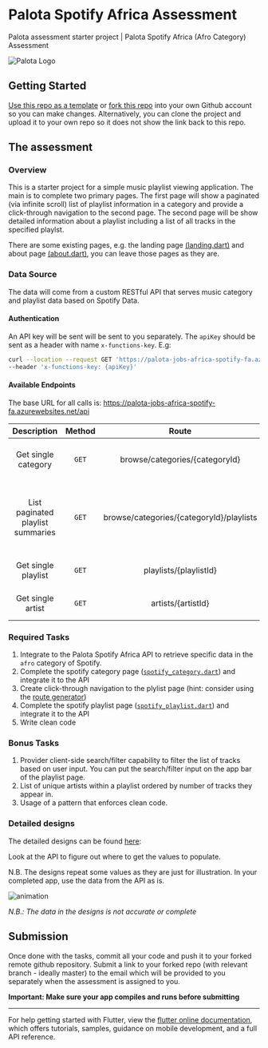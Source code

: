 # Palota Spotify Africa Assessment

Palota assessment starter project | Palota Spotify Africa (Afro Category) Assessment

![Palota Logo](https://palota.co.za/assets/images/meta/og-image.png)

## Getting Started

[Use this repo as a template](https://github.com/PalotaCompany/palota_flutter_spotify_africa_assessment/generate) or [fork this repo](https://github.com/PalotaCompany/palota_flutter_spotify_africa_assessment/fork) into your own Github account so you can make changes. Alternatively, you can clone the project and upload it to your own repo so it does not show the link back to this repo.

## The assessment

### Overview
This is a starter project for a simple music playlist viewing application. The main is to complete two primary pages. The first page will show a paginated (via infinite scroll) list of playlist information in a category and provide a click-through navigation to the second page. The second page will be show detailed information about a playlist including a list of all tracks in the specified playlst. 

There are some existing pages, e.g. the landing page [(landing.dart)](lib/features/landing/presentation/pages/landing.dart) and about page [(about.dart)](lib/features/about/presentation/pages/about.dart), you can leave those pages as they are.

### Data Source
The data will come from a custom RESTful API that serves music category and playlist data based on Spotify Data.

#### Authentication
An API key will be sent will be sent to you separately. The `apiKey` should be sent as a header with name `x-functions-key`. E.g:
```bash
curl --location --request GET 'https://palota-jobs-africa-spotify-fa.azurewebsites.net/api/browse/categories/afro' \
--header 'x-functions-key: {apiKey}'
```

#### Available Endpoints

The base URL for all calls is: https://palota-jobs-africa-spotify-fa.azurewebsites.net/api

| Description | Method | Route | Comments |
|:---:|:---:|:---:|---|
| Get single category | `GET` | browse/categories/{categoryId} | Spotify Documentation https://developer.spotify.com/documentation/web-api/reference/#endpoint-get-a-category  *N.B.: The only supported category id is `afro`* |
| List paginated playlist summaries | `GET` | browse/categories/{categoryId}/playlists | Spotify Documentation https://developer.spotify.com/documentation/web-api/reference/#endpoint-get-a-categories-playlists  *N.B.: The only query parameters supported are `offset` and `limit`. These help with pagination.  Hint: Not all results can be returned at once by API* |
| Get single playlist | `GET` | playlists/{playlistId} | Spotify Documentation https://developer.spotify.com/documentation/web-api/reference/#endpoint-get-playlist |
| Get single artist | `GET` | artists/{artistId} | Spotify Documentation https://developer.spotify.com/documentation/web-api/reference/#endpoint-get-an-artist |


### Required Tasks
1. Integrate to the Palota Spotify Africa API to retrieve specific data in the `afro` category of Spotify.
2. Complete the spotify category page ([`spotify_category.dart`](lib/features/spotify/presentation/pages/spotify_category.dart)) and integrate it to the API
3. Create click-through navigation to the plylist page (hint: consider using the [route generator](lib/routes.dart))
4. Complete the spotify playlist page ([`spotify_playlist.dart`](lib/features/spotify/presentation/pages/spotify_playlist.dart)) and integrate it to the API
5. Write clean code

### Bonus Tasks
1. Provider client-side search/filter capability to filter the list of tracks based on user input. You can put the search/filter input on the app bar of the playlist page.
2. List of unique artists within a playlist ordered by number of tracks they appear in.
3. Usage of a pattern that enforces clean code.


### Detailed designs
The detailed designs can be found [here](https://xd.adobe.com/view/197ee382-2119-4579-9d4a-e47832352c14-4c2d/): 


Look at the API to figure out where to get the values to populate.

N.B. The designs repeat some values as they are just for illustration. In your completed app, use the data from the API as is.

![animation](https://user-images.githubusercontent.com/4819593/127193095-4bcd3413-7bc1-478f-9016-3db7ab1cfe75.gif)

*N.B.: The data in the designs is not accurate or complete*


## Submission
Once done with the tasks, commit all your code and push it to your forked remote github repository. Submit a link to your forked repo (with relevant branch - ideally master) to the email which will be provided to you separately when the assessment is assigned to you. 

**Important: Make sure your app compiles and runs before submitting**

---


For help getting started with Flutter, view the
[flutter online documentation](https://flutter.dev/docs), which offers tutorials,
samples, guidance on mobile development, and a full API reference. 
